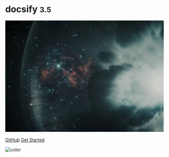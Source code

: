 <!-- _coverpage.md -->

# docsify <small>3.5</small>

<!-- background image -->

![](_media/bg.png)

[GitHub](https://github.com/WuGuangHeng/Blog/)
[Get Started](#quick-start)



<!-- background color -->

![color](#f0f0f0)   